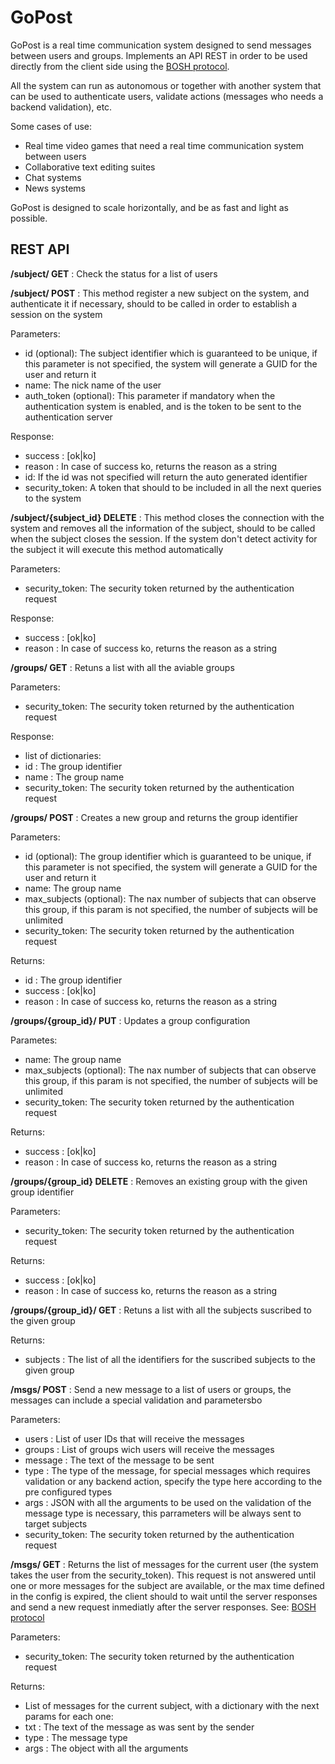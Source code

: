 GoPost
=======
GoPost is a real time communication system designed to send messages between users and groups. Implements an API REST in order to be used directly from the client side using the [BOSH protocol](http://en.wikipedia.org/wiki/BOSH "BOSH - Wikipedia").

All the system can run as autonomous or together with another system that can be used to authenticate users, validate actions (messages who needs a backend validation), etc.

Some cases of use:
 * Real time video games that need a real time communication system between users
 * Collaborative text editing suites
 * Chat systems
 * News systems

GoPost is designed to scale horizontally, and be as fast and light as possible.

REST API
--------------
**/subject/ GET** : Check the status for a list of users


**/subject/ POST** : This method register a new subject on the system, and authenticate it if necessary, should to be called in order to establish a session on the system

Parameters:
 * id (optional): The subject identifier which is guaranteed to be unique, if this parameter is not specified, the system will generate a GUID for the user and return it
 * name: The nick name of the user
 * auth_token (optional): This parameter if mandatory when the authentication system is enabled, and is the token to be sent to the authentication server

Response:
 * success : [ok|ko]
 * reason : In case of success ko, returns the reason as a string
 * id: If the id was not specified will return the auto generated identifier
 * security_token: A token that should to be included in all the next queries to the system

**/subject/{subject_id} DELETE** : This method closes the connection with the system and removes all the information of the subject, should to be called when the subject closes the session. If the system don't detect activity for the subject it will execute this method automatically

Parameters:
 * security_token: The security token returned by the authentication request

Response:
 * success : [ok|ko]
 * reason : In case of success ko, returns the reason as a string

**/groups/ GET** : Retuns a list with all the aviable groups

Parameters:
 * security_token: The security token returned by the authentication request

Response:
 * list of dictionaries:
  * id : The group identifier
  * name : The group name
  * security_token: The security token returned by the authentication request

**/groups/ POST** : Creates a new group and returns the group identifier

Parameters:
 * id (optional): The group identifier which is guaranteed to be unique, if this parameter is not specified, the system will generate a GUID for the user and return it
 * name: The group name
 * max_subjects (optional): The nax number of subjects that can observe this group, if this param is not specified, the number of subjects will be unlimited
 * security_token: The security token returned by the authentication request

Returns:
 * id : The group identifier
 * success : [ok|ko]
 * reason : In case of success ko, returns the reason as a string

**/groups/{group_id}/ PUT** : Updates a group configuration

Parametes:
 * name: The group name
 * max_subjects (optional): The nax number of subjects that can observe this group, if this param is not specified, the number of subjects will be unlimited
 * security_token: The security token returned by the authentication request

Returns:
 * success : [ok|ko]
 * reason : In case of success ko, returns the reason as a string

**/groups/{group_id} DELETE** : Removes an existing group with the given group identifier

Parameters:
 * security_token: The security token returned by the authentication request

Returns:
 * success : [ok|ko]
 * reason : In case of success ko, returns the reason as a string

**/groups/{group_id}/ GET** : Retuns a list with all the subjects suscribed to the given group

Returns:
 * subjects : The list of all the identifiers for the suscribed subjects to the given group

**/msgs/ POST** : Send a new message to a list of users or groups, the messages can include a special validation and parametersbo

Parameters:
 * users : List of user IDs that will receive the messages
 * groups : List of groups wich users will receive the messages
 * message : The text of the message to be sent
 * type : The type of the message, for special messages which requires validation or any backend action, specify the type here according to the pre configured types
 * args : JSON with all the arguments to be used on the validation of the message type is necessary, this parrameters will be always sent to target subjects
 * security_token: The security token returned by the authentication request

**/msgs/ GET** : Returns the list of messages for the current user (the system takes the user from the security_token). This request is not answered until one or more messages for the subject are available, or the max time defined in the config is expired, the client should to wait until the server responses and send a new request inmediatly after the server responses. See: [BOSH protocol](http://en.wikipedia.org/wiki/BOSH "BOSH - Wikipedia")

Parameters:
 * security_token: The security token returned by the authentication request

Returns:
 * List of messages for the current subject, with a dictionary with the next params for each one:
  * txt : The text of the message as was sent by the sender
  * type : The message type
  * args : The object with all the arguments

